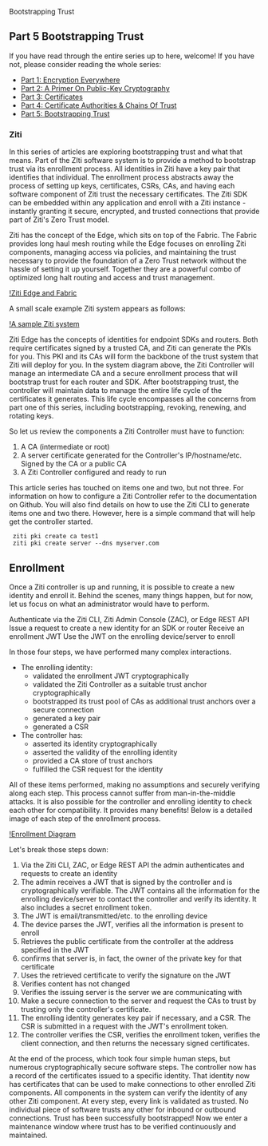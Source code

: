 Bootstrapping Trust

## Part 5 Bootstrapping Trust

If you have read through the entire series up to here, welcome! If you
have not, please consider reading the whole series:

- [Part 1: Encryption Everywhere](./part-01.encryption-everywhere.md)
- [Part 2: A Primer On Public-Key Cryptography](./part-02.a-primer-on-public-key-cryptography.md)
- [Part 3: Certificates](./part-03.certificates.md)
- [Part 4: Certificate Authorities & Chains Of Trust](./part-04.certificate-authorities-and-chains-of-trust.md)
- [Part 5: Bootstrapping Trust](./part-05.bootstrapping-trust.md)

### Ziti

In this series of articles are exploring bootstrapping trust and what
that means. Part of the ZIti software system is to provide a method to
bootstrap trust via its enrollment process. All identities in Ziti have
a key pair that identifies that individual. The enrollment process
abstracts away the process of setting up keys, certificates, CSRs, CAs,
and having each software component of Ziti trust the necessary
certificates. The Ziti SDK can be embedded within any application and
enroll with a Ziti instance - instantly granting it secure, encrypted,
and trusted connections that provide part of Ziti's Zero Trust model.


Ziti has the concept of the Edge, which sits on top of the Fabric. The
Fabric provides long haul mesh routing while the Edge focuses on
enrolling Ziti components, managing access via policies, and maintaining
the trust necessary to provide the foundation of a Zero Trust network
without the hassle of setting it up yourself. Together they are a
powerful combo of optimized long halt routing and access and trust
management.

[!Ziti Edge and Fabric](./images/fabric-edge.png)

A small scale example Ziti system appears as follows:

[!A sample Ziti system](./images/ziti-system.png)

Ziti Edge has the concepts of identities for endpoint SDKs and routers.
Both require certificates signed by a trusted CA, and Ziti can generate
the PKIs for you. This PKI and its CAs will form the backbone of the
trust system that Ziti will deploy for you. In the system diagram above,
the Ziti Controller will manage an intermediate CA and a secure
enrollment process that will bootstrap trust for each router and SDK.
After bootstrapping trust, the controller will maintain data to manage
the entire life cycle of the certificates it generates. This life cycle
encompasses all the concerns from part one of this series, including
bootstrapping, revoking, renewing, and rotating keys.

So let us review the components a Ziti Controller must have to function:

1. A CA (intermediate or root)
2. A server certificate generated for the Controller's IP/hostname/etc.
   Signed by the CA or a public CA
3. A Ziti Controller configured and ready to run

This article series has touched on items one and two, but not three. For
information on how to configure a Ziti Controller refer to the
documentation on Github. You will also find details on how to use the
Ziti CLI to generate items one and two there. However, here is a simple
command that will help get the controller started.

```
 ziti pki create ca test1
 ziti pki create server --dns myserver.com
```

## Enrollment

Once a Ziti controller is up and running, it is possible to create a new
identity and enroll it. Behind the scenes, many things happen, but for
now, let us focus on what an administrator would have to perform.

Authenticate via the Ziti CLI, Ziti Admin Console (ZAC), or Edge REST
API Issue a request to create a new identity for an SDK or router
Receive an enrollment JWT Use the JWT on the enrolling device/server to
enroll

In those four steps, we have performed many complex interactions.

- The enrolling identity:
  - validated the enrollment JWT cryptographically
  - validated the Ziti Controller as a suitable trust anchor
    cryptographically
  - bootstrapped its trust pool of CAs as additional trust anchors over
    a secure connection
  - generated a key pair
  - generated a CSR
- The controller has:
  - asserted its identity cryptographically
  - asserted the validity of the enrolling identity
  - provided a CA store of trust anchors
  - fulfilled the CSR request for the identity

All of these items performed, making no assumptions and securely
verifying along each step. This process cannot suffer from
man-in-the-middle attacks. It is also possible for the controller and
enrolling identity to check each other for compatibility. It provides
many benefits! Below is a detailed image of each step of the enrollment
process.

[!Enrollment Diagram](./images/enrollment-full.png)

Let's break those steps down:

1. Via the Ziti CLI, ZAC, or Edge REST API the admin authenticates and
   requests to create an identity
2. The admin receives a JWT that is signed by the controller and is
   cryptographically verifiable. The JWT contains all the information
   for the enrolling device/server to contact the controller and verify
   its identity. It also includes a secret enrollment token.
3. The JWT is email/transmitted/etc. to the enrolling device
4. The device parses the JWT, verifies all the information is present to
   enroll
5. Retrieves the public certificate from the controller at the address
   specified in the JWT
6. confirms that server is, in fact, the owner of the private key for
   that certificate
7. Uses the retrieved certificate to verify the signature on the JWT
8. Verifies content has not changed
9. Verifies the issuing server is the server we are communicating with
10. Make a secure connection to the server and request the CAs to trust
    by trusting only the controller's certificate.
11. The enrolling identity generates key pair if necessary, and a CSR.
    The CSR is submitted in a request with the JWT's enrollment token.
12. The controller verifies the CSR, verifies the enrollment token,
    verifies the client connection, and then returns the necessary
    signed certificates.

At the end of the process, which took four simple human steps, but
numerous cryptographically secure software steps. The controller now has
a record of the certificates issued to a specific identity. That
identity now has certificates that can be used to make connections to
other enrolled Ziti components. All components in the system can verify
the identity of any other Ziti component. At every step, every link is
validated as trusted. No individual piece of software trusts any other
for inbound or outbound connections. Trust has been successfully
bootstrapped! Now we enter a maintenance window where trust has to be
verified continuously and maintained.
